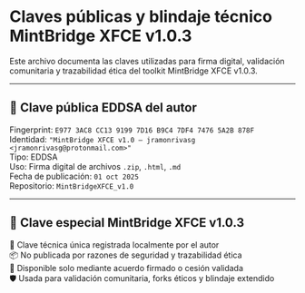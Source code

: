 # Claves públicas y blindaje técnico MintBridge XFCE v1.0.3

Este archivo documenta las claves utilizadas para firma digital, validación comunitaria y trazabilidad ética del toolkit MintBridge XFCE v1.0.3.

---

## 🔐 Clave pública EDDSA del autor

Fingerprint: `E977 3AC8 CC13 9199 7D16 B9C4 7DF4 7476 5A2B 878F`  
Identidad: `"MintBridge XFCE v1.0 – jramonrivasg <jramonrivasg@protonmail.com>"`  
Tipo: EDDSA  
Uso: Firma digital de archivos `.zip`, `.html`, `.md`  
Fecha de publicación: `01 oct 2025`  
Repositorio: `MintBridgeXFCE_v1.0`

---

## 🧭 Clave especial MintBridge XFCE v1.0.3

🔐 Clave técnica única registrada localmente por el autor  
📦 No publicada por razones de seguridad y trazabilidad ética  
📩 Disponible solo mediante acuerdo firmado o cesión validada  
🛡️ Usada para validación comunitaria, forks éticos y blindaje extendido
